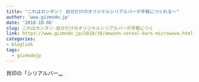 ```yaml
---
title: "これはカンタン！ 自分だけのオリジナルシリアルバーが手軽につくれる〜"
author: 'www.gizmodo.jp'
date: '2018-10-06'
slug: これはカンタン-自分だけのオリジナルシリアルバーが手軽につく
link: https://www.gizmodo.jp/2018/10/amazon-cereal-bars-microwave.html
categories:
- bloglink
tags:
  - gizmodojp
---
```


貝印の「シリアルバー[... <i class="fas fa-external-link-alt"></i>](https://www.gizmodo.jp/2018/10/amazon-cereal-bars-microwave.html)

